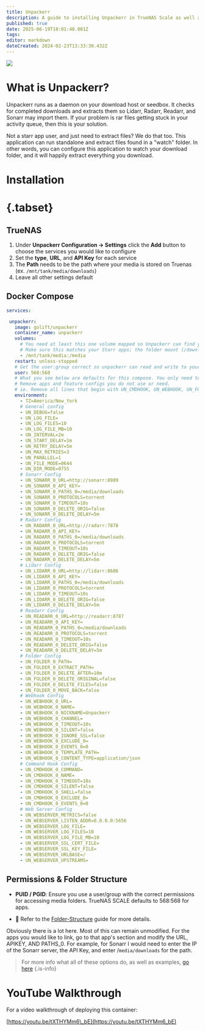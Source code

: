 ```yaml
---
title: Unpackerr
description: A guide to installing Unpackerr in TrueNAS Scale as well as docker via compose
published: true
date: 2025-06-19T18:01:48.081Z
tags: 
editor: markdown
dateCreated: 2024-02-23T13:33:30.432Z
---
```


![](https://wiki.hydrology.cc/unpackerr-logo-text.png)

# What is Unpackerr?

Unpackerr runs as a daemon on your download host or seedbox. It checks for completed downloads and extracts them so Lidarr, Radarr, Readarr, and Sonarr may import them. If your problem is rar files getting stuck in your activity queue, then this is your solution.

Not a starr app user, and just need to extract files? We do that too. This application can run standalone and extract files found in a "watch" folder. In other words, you can configure this application to watch your download folder, and it will happily extract everything you download.

# Installation
# {.tabset}

## TrueNAS

1. Under **Unpackerr Configuration → Settings** click the **Add** button to choose the services you would like to configure
1. Set the **type**, **URL**, and **API Key** for each service
1. The **Path** needs to be the path where your media is stored on Truenas (ex. `/mnt/tank/media/downloads`)
1. Leave all other settings default



## Docker Compose

```yaml
services:

 unpackerr:
   image: golift/unpackerr
   container_name: unpackerr
   volumes:
     # You need at least this one volume mapped so Unpackerr can find your files to extract.
     # Make sure this matches your Starr apps; the folder mount (/downloads or /data) should be identical.
     - /mnt/tank/media:/media
   restart: unless-stopped
   # Get the user:group correct so unpackerr can read and write to your files.
   user: 568:568
   # What you see below are defaults for this compose. You only need to modify things specific to your environment.
   # Remove apps and feature configs you do not use or need.
   # ie. Remove all lines that begin with UN_CMDHOOK, UN_WEBHOOK, UN_FOLDER, UN_WEBSERVER, and other apps you do not use.
   environment:
     - TZ=America/New_York
     # General config
     - UN_DEBUG=false
     - UN_LOG_FILE=
     - UN_LOG_FILES=10
     - UN_LOG_FILE_MB=10
     - UN_INTERVAL=2m
     - UN_START_DELAY=1m
     - UN_RETRY_DELAY=5m
     - UN_MAX_RETRIES=3
     - UN_PARALLEL=1
     - UN_FILE_MODE=0644
     - UN_DIR_MODE=0755
     # Sonarr Config
     - UN_SONARR_0_URL=http://sonarr:8989
     - UN_SONARR_0_API_KEY=
     - UN_SONARR_0_PATHS_0=/media/downloads
     - UN_SONARR_0_PROTOCOLS=torrent
     - UN_SONARR_0_TIMEOUT=10s
     - UN_SONARR_0_DELETE_ORIG=false
     - UN_SONARR_0_DELETE_DELAY=5m
     # Radarr Config
     - UN_RADARR_0_URL=http://radarr:7878
     - UN_RADARR_0_API_KEY=
     - UN_RADARR_0_PATHS_0=/media/downloads
     - UN_RADARR_0_PROTOCOLS=torrent
     - UN_RADARR_0_TIMEOUT=10s
     - UN_RADARR_0_DELETE_ORIG=false
     - UN_RADARR_0_DELETE_DELAY=5m
     # Lidarr Config
     - UN_LIDARR_0_URL=http://lidarr:8686
     - UN_LIDARR_0_API_KEY=
     - UN_LIDARR_0_PATHS_0=/media/downloads
     - UN_LIDARR_0_PROTOCOLS=torrent
     - UN_LIDARR_0_TIMEOUT=10s
     - UN_LIDARR_0_DELETE_ORIG=false
     - UN_LIDARR_0_DELETE_DELAY=5m
     # Readarr Config
     - UN_READARR_0_URL=http://readarr:8787
     - UN_READARR_0_API_KEY=
     - UN_READARR_0_PATHS_0=/media/downloads
     - UN_READARR_0_PROTOCOLS=torrent
     - UN_READARR_0_TIMEOUT=10s
     - UN_READARR_0_DELETE_ORIG=false
     - UN_READARR_0_DELETE_DELAY=5m
     # Folder Config
     - UN_FOLDER_0_PATH=
     - UN_FOLDER_0_EXTRACT_PATH=
     - UN_FOLDER_0_DELETE_AFTER=10m
     - UN_FOLDER_0_DELETE_ORIGINAL=false
     - UN_FOLDER_0_DELETE_FILES=false
     - UN_FOLDER_0_MOVE_BACK=false
     # Webhook Config
     - UN_WEBHOOK_0_URL=
     - UN_WEBHOOK_0_NAME=
     - UN_WEBHOOK_0_NICKNAME=Unpackerr
     - UN_WEBHOOK_0_CHANNEL=
     - UN_WEBHOOK_0_TIMEOUT=10s
     - UN_WEBHOOK_0_SILENT=false
     - UN_WEBHOOK_0_IGNORE_SSL=false
     - UN_WEBHOOK_0_EXCLUDE_0=
     - UN_WEBHOOK_0_EVENTS_0=0
     - UN_WEBHOOK_0_TEMPLATE_PATH=
     - UN_WEBHOOK_0_CONTENT_TYPE=application/json
     # Command Hook Config
     - UN_CMDHOOK_0_COMMAND=
     - UN_CMDHOOK_0_NAME=
     - UN_CMDHOOK_0_TIMEOUT=10s
     - UN_CMDHOOK_0_SILENT=false
     - UN_CMDHOOK_0_SHELL=false
     - UN_CMDHOOK_0_EXCLUDE_0=
     - UN_CMDHOOK_0_EVENTS_0=0
     # Web Server Config
     - UN_WEBSERVER_METRICS=false
     - UN_WEBSERVER_LISTEN_ADDR=0.0.0.0:5656
     - UN_WEBSERVER_LOG_FILE=
     - UN_WEBSERVER_LOG_FILES=10
     - UN_WEBSERVER_LOG_FILE_MB=10
     - UN_WEBSERVER_SSL_CERT_FILE=
     - UN_WEBSERVER_SSL_KEY_FILE=
     - UN_WEBSERVER_URLBASE=/
     - UN_WEBSERVER_UPSTREAMS=
```

## Permissions & Folder Structure
- **PUID / PGID**: Ensure you use a user/group with the correct permissions for accessing media folders. TrueNAS SCALE defaults to 568:568 for apps.

- 📌 Refer to the [Folder-Structure](/Folder-Structure) guide for more details.

Obviously there is a lot here. Most of this can remain unmodified. For the apps you would like to link, go to that app's section and modify the URL, APIKEY, AND PATHS\_0. For example, for Sonarr I would need to enter the IP of the Sonarr server, the API Key, and enter /`media/downloads` for the path.

> For more info what all of these options do, as well as examples, [go here](https://unpackerr.zip/docs/install/configuration)
{.is-info}


# YouTube Walkthrough

For a video walkthrough of deploying this container:

[https://youtu.be/tXTHYMm6\_bE](https://youtu.be/tXTHYMm6_bE)